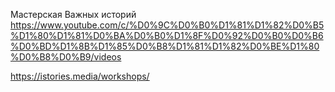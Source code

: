 Мастерская Важных историй
https://www.youtube.com/c/%D0%9C%D0%B0%D1%81%D1%82%D0%B5%D1%80%D1%81%D0%BA%D0%B0%D1%8F%D0%92%D0%B0%D0%B6%D0%BD%D1%8B%D1%85%D0%B8%D1%81%D1%82%D0%BE%D1%80%D0%B8%D0%B9/videos

https://istories.media/workshops/
